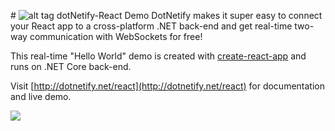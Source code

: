 #&nbsp;![alt tag](http://dotnetify.net/content/images/greendot.png) dotNetify-React Demo
DotNetify makes it super easy to connect your React app to a cross-platform .NET back-end and get real-time two-way communication with WebSockets for free!

This real-time "Hello World" demo is created with [create-react-app](https://github.com/facebookincubator/create-react-app) and runs on .NET Core back-end.

Visit [http://dotnetify.net/react](http://dotnetify.net/react) for documentation and live demo.

<img src="http://dotnetify.net/content/images/dotnetify-react-demo.gif">


